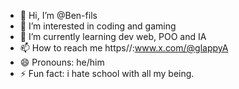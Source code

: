 - 👋 Hi, I’m @Ben-fils
- 👀 I’m interested in coding and gaming
- 🌱 I’m currently learning dev web, POO and IA
- 📫 How to reach me https//:www.x.com/@glappyA
- 😄 Pronouns: he/him
- ⚡ Fun fact: i hate school with all my being.
